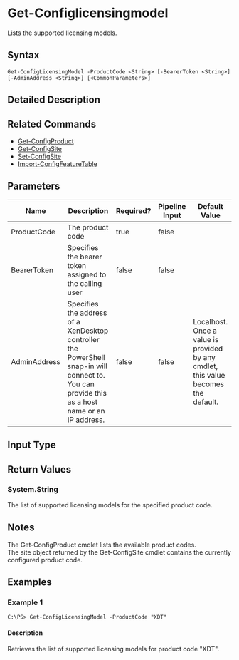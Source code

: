 ﻿
# Get-Configlicensingmodel
Lists the supported licensing models.
## Syntax
```
Get-ConfigLicensingModel -ProductCode <String> [-BearerToken <String>] [-AdminAddress <String>] [<CommonParameters>]
```
## Detailed Description



## Related Commands

* [Get-ConfigProduct](../Get-ConfigProduct/)
* [Get-ConfigSite](../Get-ConfigSite/)
* [Set-ConfigSite](../Set-ConfigSite/)
* [Import-ConfigFeatureTable](../Import-ConfigFeatureTable/)
## Parameters
| Name   | Description | Required? | Pipeline Input | Default Value |
| --- | --- | --- | --- | --- |
| ProductCode | The product code | true | false |  |
| BearerToken | Specifies the bearer token assigned to the calling user | false | false |  |
| AdminAddress | Specifies the address of a XenDesktop controller the PowerShell snap-in will connect to. You can provide this as a host name or an IP address. | false | false | Localhost. Once a value is provided by any cmdlet, this value becomes the default. |

## Input Type

### 

## Return Values

### System.String
The list of supported licensing models for the specified product code.
## Notes
The Get-ConfigProduct cmdlet lists the available product codes.<br>    The site object returned by the Get-ConfigSite cmdlet contains the currently configured product code.
## Examples

### Example 1
```
C:\PS> Get-ConfigLicensingModel -ProductCode "XDT"
```
#### Description
Retrieves the list of supported licensing models for product code "XDT".
